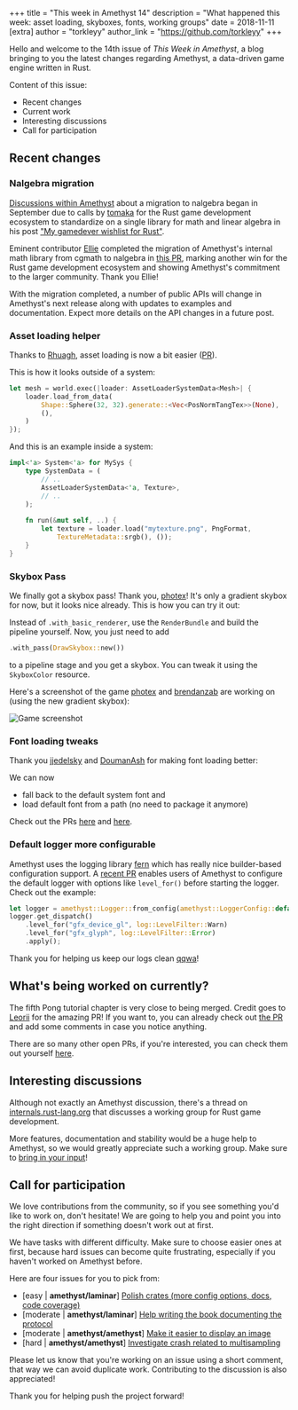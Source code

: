 +++
title = "This week in Amethyst 14"
description = "What happened this week: asset loading, skyboxes, fonts, working groups"
date = 2018-11-11
[extra]
author = "torkleyy"
author_link = "https://github.com/torkleyy"
+++

Hello and welcome to the 14th issue of _This Week in Amethyst_, a blog bringing to
you the latest changes regarding Amethyst, a data-driven game engine written in
Rust.

Content of this issue:

* Recent changes
* Current work
* Interesting discussions
* Call for participation

## Recent changes

### Nalgebra migration

[Discussions within Amethyst][nmig] about a migration to nalgebra began in September due to 
calls by [tomaka][tom] for the Rust game development ecosystem to standardize on 
a single library for math and linear algebra in his post ["My gamedever wishlist for Rust"][mgw].

Eminent contributor [Ellie][ellie] completed the migration of Amethyst's 
internal math library from cgmath to nalgebra in [this PR][prn], marking another
win for the Rust game development ecosystem and showing Amethyst's commitment to
the larger community. Thank you Ellie!

With the migration completed, a number of public APIs will change in Amethyst's next release along 
with updates to examples and documentation. Expect more details on the API changes in a future post.

[ellie]: https://github.com/magnonellie
[tom]: https://github.com/tomaka
[prn]: https://github.com/amethyst/amethyst/pull/1066
[nmig]: https://github.com/amethyst/amethyst/issues/942
[mgw]: https://users.rust-lang.org/t/my-gamedever-wishlist-for-rust/2859

### Asset loading helper

Thanks to [Rhuagh][rhu], asset loading is now a bit easier ([PR][pra]).

This is how it looks outside of a system:

```rust
let mesh = world.exec(|loader: AssetLoaderSystemData<Mesh>| {
    loader.load_from_data(
        Shape::Sphere(32, 32).generate::<Vec<PosNormTangTex>>(None),
        (),
    )
});
```

And this is an example inside a system:

```rust
impl<'a> System<'a> for MySys {
    type SystemData = (
        // ..
        AssetLoaderSystemData<'a, Texture>,
        // ..
    );
    
    fn run(&mut self, ..) {
        let texture = loader.load("mytexture.png", PngFormat,
            TextureMetadata::srgb(), ());
    }
}
```
[rhu]: https://github.com/Rhuagh
[pra]: https://github.com/amethyst/amethyst/pull/1090

### Skybox Pass

We finally got a skybox pass! Thank you, [photex][pho]!
It's only a gradient skybox for now, but it looks nice already.
This is how you can try it out:

Instead of `.with_basic_renderer`, use the `RenderBundle` and build
the pipeline yourself. Now, you just need to add

```rust
.with_pass(DrawSkybox::new())
```

to a pipeline stage and you get a skybox.
You can tweak it using the `SkyboxColor` resource.

Here's a screenshot of the game [photex][pho] and [brendanzab][bre] are working
on (using the new gradient skybox):

![Game screenshot][gsc]

[pho]: https://github.com/photex
[bre]: https://github.com/brendanzab
[gsc]: https://user-images.githubusercontent.com/23152057/48365134-559d4880-e6aa-11e8-9b7a-d60b40b4f895.png

### Font loading tweaks

Thank you [jjedelsky][jje] and [DoumanAsh][dou] for making font loading better:

We can now

* fall back to the default system font and
* load default font from a path (no need to package it anymore)

Check out the PRs [here][prf] and [here][prg].

[dou]: https://github.com/DoumanAsh
[jje]: https://github.com/jjedelsky
[prf]: https://github.com/amethyst/amethyst/pull/1104
[prg]: https://github.com/amethyst/amethyst/pull/1108

### Default logger more configurable

Amethyst uses the logging library [fern][frn] which has really nice builder-based configuration support.
A [recent PR][lgc] enables users of Amethyst to configure the default logger with options like
`level_for()` before starting the logger. Check out the example:

```rust
let logger = amethyst::Logger::from_config(amethyst::LoggerConfig::default());
logger.get_dispatch()
    .level_for("gfx_device_gl", log::LevelFilter::Warn)
    .level_for("gfx_glyph", log::LevelFilter::Error)
    .apply();
```

Thank you for helping us keep our logs clean [qqwa][qqwa]!

[frn]: https://github.com/daboross/fern
[qqwa]: https://github.com/qqwa
[lgc]: https://github.com/amethyst/amethyst/pull/1107

## What's being worked on currently?

The fifth Pong tutorial chapter is very close to being merged. Credit goes
to [Leorii][leo] for the amazing PR! If you want to, you can already check
out [the PR][prb] and add some comments in case you notice anything.

[leo]: https://github.com/Leorii
[prb]: https://github.com/amethyst/amethyst/pull/1085

There are so many other open PRs, if you're interested, you can check them out
yourself [here][prs].

[prs]: https://github.com/amethyst/amethyst/pulls

## Interesting discussions

Although not exactly an Amethyst discussion, there's a thread on
[internals.rust-lang.org][wgt] that discusses a working group for Rust game
development.

More features, documentation and stability would be a huge help to Amethyst,
so we would greatly appreciate such a working group.
Make sure to [bring in your input][wgt]!

[wgt]: https://internals.rust-lang.org/t/a-working-group-for-rust-game-development/8240

## Call for participation

We love contributions from the community, so if you see something you'd like
to work on, don't hesitate! We are going to help you and point you into the
right direction if something doesn't work out at first.

We have tasks with different difficulty. Make sure to choose easier ones at
first, because hard issues can become quite frustrating, especially if you
haven't worked on Amethyst before.

Here are four issues for you to pick from:

* [easy | **amethyst/laminar**] [Polish crates (more config options, docs, code coverage)][is1]
* [moderate | **amethyst/laminar**] [Help writing the book documenting the protocol][is2]
* [moderate | **amethyst/amethyst**] [Make it easier to display an image][is3]
* [hard | **amethyst/amethyst**] [Investigate crash related to multisampling][is4]

Please let us know that you're working on an issue using a short comment,
that way we can avoid duplicate work. Contributing to the discussion is also
appreciated!

Thank you for helping push the project forward!

[is1]: https://github.com/amethyst/laminar/issues/45
[is2]: https://github.com/amethyst/laminar/issues/33
[is3]: https://github.com/amethyst/amethyst/issues/1086
[is4]: https://github.com/amethyst/amethyst/issues/135


